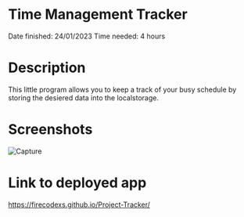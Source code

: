 # Time Management Tracker

 Date finished: 24/01/2023
 Time needed: 4 hours

# Description

This little program allows you to keep a track of your busy schedule by storing the desiered data into the localstorage.

# Screenshots
![Capture](https://user-images.githubusercontent.com/26620001/214392266-753e9770-0fa3-4d45-8c63-783d12f869e5.JPG)

# Link to deployed app
https://firecodexs.github.io/Project-Tracker/
